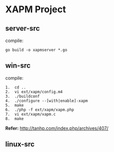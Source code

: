 # XAPM Project

## server-src

compile:
```
go build -o xapmserver *.go
```

## win-src

compile:
```
1.  cd ..
2.  vi ext/xapm/config.m4
3.  ./buildconf
4.  ./configure --[with|enable]-xapm
5.  make
6.  ./php -f ext/xapm/xapm.php
7.  vi ext/xapm/xapm.c
8.  make
```
**Refer:** http://tanhp.com/index.php/archives/407/

## linux-src